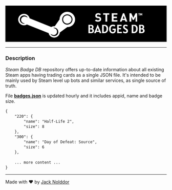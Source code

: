 <div align="center">

![Alt](https://github.com/nolddor/steam-badges-db/raw/main/resources/banner.png "Steam Badges DB")

</div>

---
### Description

_Steam Badge DB_ repository offers up-to-date information about all existing Steam apps having trading cards as a single JSON file. It's intended to be mainly used by Steam level up bots and similar services, as single source of truth.

File **[badges.json](https://github.com/nolddor/steam-badges-db/raw/main/data/badges.json)** is updated hourly and it includes appid, name and badge size.
```
{
    "220": {
        "name": "Half-Life 2",
        "size": 8
    },
    "300": {
        "name": "Day of Defeat: Source",
        "size": 6
    },

    ... more content ...
}
```

---
Made with :heart: by [Jack Nolddor](https://steamcommunity.com/id/nolddor)
